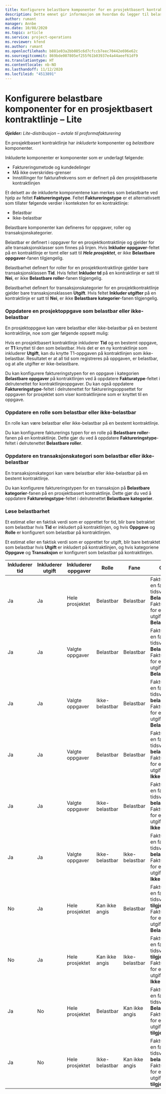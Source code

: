 ```yaml
---
title: Konfigurere belastbare komponenter for en prosjektbasert kontraktlinje – Lite
description: Dette emnet gir informasjon om hvordan du legger til belastbare komponenter i kontraktlinjer i Project Operations.
author: rumant
manager: Annbe
ms.date: 10/08/2020
ms.topic: article
ms.service: project-operations
ms.reviewer: kfend
ms.author: rumant
ms.openlocfilehash: b881e03a2bb085c6d7cfccb7eec70442e696e62c
ms.sourcegitcommit: 869bde007805ef255f61b03937e4a44aeef61df9
ms.translationtype: HT
ms.contentlocale: nb-NO
ms.lasthandoff: 11/12/2020
ms.locfileid: "4513891"
---
```

# <a name="configure-chargeable-components-of-a-project-based-contract-line---lite"></a>Konfigurere belastbare komponenter for en prosjektbasert kontraktlinje – Lite

_**Gjelder:** Lite-distribusjon – avtale til proformafakturering_

En prosjektbasert kontraktlinje har *inkluderte* komponenter og *belastbare* komponenter.

Inkluderte komponenter er komponenter som er underlagt følgende:

  - Faktureringsmetode og kundedelinger
  - Må ikke overskrides-grenser 
  - Innstillinger for fakturafrekvens som er definert på den prosjektbaserte kontraktlinjen

Et delsett av de inkluderte komponentene kan merkes som belastbarte ved hjelp av feltet **Faktureringstype**. Feltet **Faktureringstype** er et alternativsett som tillater følgende verdier i konteksten for en kontraktlinje:

  - Belastbar
  - Ikke-belastbar

Belastbare komponenter kan defineres for oppgaver, roller og transaksjonskategorier.

Belastbar er definert i oppgaver for en prosjektkontraktlinje og gjelder for alle transaksjonsklasser som finnes på linjen. Hvis **Inkluder oppgaver**-feltet på en kontraktlinje er tomt eller satt til ***Hele prosjektet***, er ikke **Belastbare oppgaver**-fanen tilgjengelig.

Belastbarhet definert for roller for en prosjektkontraktlinje gjelder bare transaksjonsklassen **Tid**. Hvis feltet **Inkluder td** på en kontraktlinje er satt til **Nei**, er ikke **Belastbare roller**-fanen tilgjengelig.

Belastbarhet definert for transaksjonskategorier for en prosjektkontraktlinje gjelder bare transaksjonsklassen **Utgift**. Hvis feltet **Inkluder utgifter** på en kontraktlinje er satt til **Nei**, er ikke **Belastbare kategorier**-fanen tilgjengelig.

### <a name="update-a-project-task-as-chargeable-or-non-chargeable"></a>Oppdatere en prosjektoppgave som belastbar eller ikke-belastbar

En prosjektoppgave kan være belastbar eller ikke-belastbar på en bestemt kontraktlinje, noe som gjør følgende oppsett mulig:

Hvis en prosjektbasert kontraktlinje inkluderer **Tid** og en bestemt oppgave, er **T1** knyttet til den som belastbar. Hvis det er en ny kontraktlinje som inkluderer **Utgift**, kan du knytte T1-oppgaven på kontraktlinjen som ikke-belastbar. Resultatet er at all tid som registreres på oppgaven, er belastbar, og at alle utgifter er ikke-belastbare.

Du kan konfigurere faktureringstypen for en oppgave i kategorien **Belastbare oppgaver** på kontraktlinjen ved å oppdatere **Fakturatype**-feltet i delrutenettet for kontraktlinjeoppgaver. Du kan også oppdatere **Faktureringstype**-feltet i delrutenettet for faktureringsoppsettet for oppgaven for prosjektet som viser kontraktlinjene som er knyttet til en oppgave.

### <a name="update-a-role-as-chargeable-or-non-chargeable"></a>Oppdatere en rolle som belastbar eller ikke-belastbar

En rolle kan være belastbar eller ikke-belastbar på en bestemt kontraktlinje.

Du kan konfigurere fakturerings typen for en rolle på **Belastbare roller**-fanen på en kontraktlinje. Dette gjør du ved å oppdatere **Faktureringstype**-feltet i delrutenettet **Belastbare roller**.

### <a name="update-a-transaction-category-as-chargeable-or-non-chargeable"></a>Oppdatere en transaksjonskategori som belastbar eller ikke-belastbar

En transaksjonskategori kan være belastbar eller ikke-belastbar på en bestemt kontraktlinje.

Du kan konfigurere faktureringstypen for en transaksjon på **Belastbare kategorier**-fanen på en prosjektbasert kontraktlinje. Dette gjør du ved å oppdatere **Faktureringstype**-feltet i delrutenettet **Belastbare kategorier**.

### <a name="resolve-chargeability"></a>Løse belastbarhet

Et estimat eller en faktisk verdi som er opprettet for tid, blir bare betraktet som belastbar hvis **Tid** er inkludert på kontraktlinjen, og hvis **Oppgave** og **Rolle** er konfigurert som belastbar på kontraktlinjen.

Et estimat eller en faktisk verdi som er opprettet for utgift, blir bare betraktet som belastbar hvis **Utgift** er inkludert på kontraktlinjen, og hvis kategoriene **Oppgave** og **Transaksjon** er konfigurert som belastbar på kontraktlinjen.


| Inkluderer tid | Inkluderer utgift | Inkluderer oppgaver | Rolle           | Fane       | Oppgave                                                                                                      |
|---------------|------------------|----------------|----------------|----------------|-----------------------------------------------------------------------------------------------------------|
| Ja           | Ja              | Hele prosjektet | Belastbar     | Belastbar     | Fakturering på en faktisk tidsverdi: **Belastbar** </br> Faktureringstype for en faktisk utgiftsverdi: **Belastbar**           |
| Ja           | Ja              | Valgte oppgaver | Belastbar     | Belastbar     | Fakturering på en faktisk tidsverdi: **Belastbar** </br> Faktureringstype for en faktisk utgiftsverdi: **Belastbar**           |
| Ja           | Ja              | Valgte oppgaver | Ikke-belastbar | Belastbar     | Fakturering på en faktisk tidsverdi: **Ikke-belastbar** </br> Faktureringstype for en faktisk utgiftsverdi: **Belastbar**       |
| Ja           | Ja              | Valgte oppgaver | Belastbar     | Belastbar     | Fakturering på en faktisk tidsverdi: **Ikke-belastbar** </br> Faktureringstype for en faktisk utgiftsverdi: **Ikke-belastbar** |
| Ja           | Ja              | Valgte oppgaver | Ikke-belastbar | Belastbar     | Fakturering på en faktisk tidsverdi: **Ikke-belastbar** </br> Faktureringstype for en faktisk utgiftsverdi: **Ikke-belastbar** |
| Ja           | Ja              | Valgte oppgaver | Ikke-belastbar | Ikke-belastbar | Fakturering på en faktisk tidsverdi: **Ikke-belastbar** </br> Faktureringstype for en faktisk utgiftsverdi: **Ikke-belastbar** |
| No            | Ja              | Hele prosjektet | Kan ikke angis   | Belastbar     | Fakturering på en faktisk tidsverdi: **Ikke tilgjengelig**</br>Faktureringstype for en faktisk utgiftsverdi: **Belastbar**          |
| No            | Ja              | Hele prosjektet | Kan ikke angis   | Ikke-belastbar | Fakturering på en faktisk tidsverdi: **Ikke tilgjengelig**</br> Faktureringstype for en faktisk utgiftsverdi: **Ikke-belastbar**     |
| Ja           | No               | Hele prosjektet | Belastbar     | Kan ikke angis   | Fakturering på en faktisk tidsverdi: **Belastbar** </br> Faktureringstype for en faktisk utgiftsverdi: **Ikke tilgjengelig**        |
| Ja           | No               | Hele prosjektet | Ikke-belastbar | Kan ikke angis   | Fakturering på en faktisk tidsverdi: **Ikke-belastbar** </br>Faktureringstype for en faktisk utgiftsverdi: **Ikke tilgjengelig**   |
